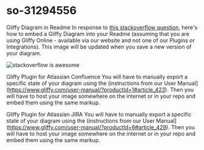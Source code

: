 # so-31294556
Gliffy Diagram in Readme
In response to [this stackoverflow question](http://stackoverflow.com/questions/31294556/github-readme-render-gliffy-diagrams), here's how to embed a Gliffy Diagram into your Readme (assuming that you are using Gliffy Online - available via our website and not one of our Plugins or Integrations).  This image will be updated when you save a new version of your diagram.

![stackoverflow is awesome](http://www.gliffy.com/go/publish/image/8503597/L.png)


Gliffy Plugin for Atlassian Confluence
You will have to manually export a specific state of your diagram using the (instructions from our User Manual](https://www.gliffy.com/user-manual/?productId=1#article_423).  Then you will have to host your image somewhere on the internet or in your repo and embed them using the same markup.

Gliffy Plugin for Atlassian JIRA
You will have to manually export a specific state of your diagram using the (instructions from our User Manual](https://www.gliffy.com/user-manual/?productId=6#article_429).  Then you will have to host your image somewhere on the internet or in your repo and embed them using the same markup.
